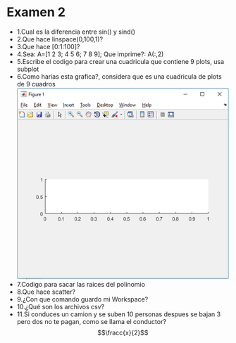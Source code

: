 # Examen 2

* 1.Cual es la diferencia entre sin() y sind()
* 2.Que hace linspace(0,100,1)?
* 3.Que hace [0:1:100]?
* 4.Sea:  A=[1 2 3;  4 5 6; 7 8 9]; Que imprime?: A(:,2)
* 5.Escribe el codigo para crear una cuadricula que contiene 9 plots, usa subplot
* 6.Como harias esta grafica?, considera que es una cuadricula de plots de 9 cuadros
![Grafica 1](g11.png)
* 7.Codigo para sacar las raices del polinomio 
* 8.Que hace scatter?
* 9.¿Con que comando guardo mi Workspace?
* 10.¿Qué son los archivos csv?
* 11.Si conduces un camion y se suben 10 personas despues se bajan 3 pero dos no te pagan, como se llama el conductor?
$$\fracc{x}{2}$$